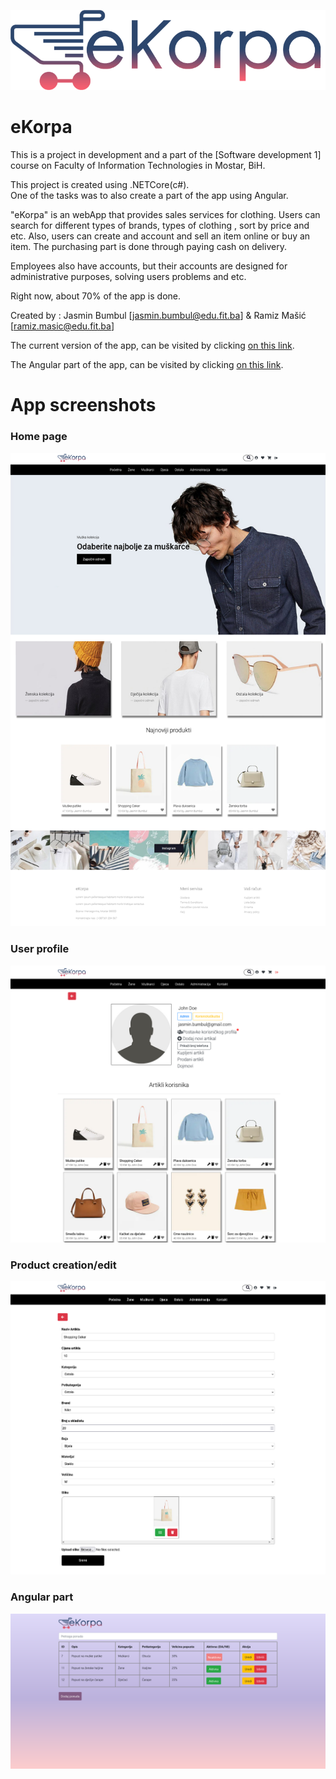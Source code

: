 ![Readme Banner](https://github.com/jasminbumbul/eKorpa/blob/master/eKorpa/wwwroot/images/logo.png)

# eKorpa

This is a project in development and a part of the [Software development 1] course on Faculty of Information Technologies in Mostar, BiH.

This project is created using .NETCore(c#).       
One of the tasks was to also create a part of the app using Angular.

"eKorpa" is an webApp that provides sales services for clothing. 
Users can search for different types of brands, types of clothing , sort by price and etc.
Also, users can create and account and sell an item online or buy an item. 
The purchasing part is done through paying cash on delivery.

Employees also have accounts, but their accounts are designed for administrative purposes, solving users problems and etc.

Right now, about 70% of the app is done.

Created by :
Jasmin Bumbul [jasmin.bumbul@edu.fit.ba] &
Ramiz Mašić [ramiz.masic@edu.fit.ba]

The current version of the app, can be visited by clicking [on this link](https://api.p2040.app.fit.ba/).

The Angular part of the app, can be visited by clicking [on this link](https://p2040.app.fit.ba/).

# App screenshots

### Home page
![alt text](https://github.com/jasminbumbul/eKorpa/blob/master/eKorpa/wwwroot/showcaseImages/home.png)

### User profile
![alt text](https://github.com/jasminbumbul/eKorpa/blob/master/eKorpa/wwwroot/showcaseImages/profil.png)

### Product creation/edit
![alt text](https://github.com/jasminbumbul/eKorpa/blob/master/eKorpa/wwwroot/showcaseImages/edit%20artikla.png)

### Angular part
![alt text](https://github.com/jasminbumbul/eKorpa/blob/master/eKorpa/wwwroot/showcaseImages/angular.png)

